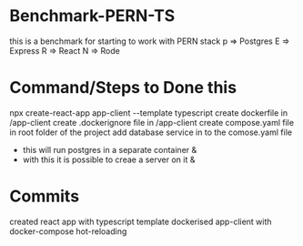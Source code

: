 # Benchmark-PERN-TS

this is a benchmark for starting to work with PERN stack
p => Postgres
E => Express
R => React
N => Rode

# Command/Steps to Done this

npx create-react-app app-client --template typescript
create dockerfile in /app-client create .dockerignore file in /app-client
create compose.yaml file in root folder of the project
add database service in to the comose.yaml file

- this will run postgres in a separate container &
- with this it is possible to creae a server on it &

# Commits

created react app with typescript template
dockerised app-client with docker-compose hot-reloading
